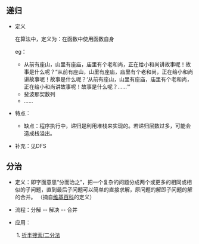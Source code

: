 ## 递归

- 定义

    在算法中，定义为：在函数中使用函数自身

    eg：

    - 从前有座山，山里有座庙，庙里有个老和尚，正在给小和尚讲故事呢！故事是什么呢？“从前有座山，山里有座庙，庙里有个老和尚，正在给小和尚讲故事呢！故事是什么呢？‘从前有座山，山里有座庙，庙里有个老和尚，正在给小和尚讲故事呢！故事是什么呢？……’”
    - 斐波那契数列
    - ……

- 特点：

    - 缺点：程序执行中，递归是利用堆栈来实现的。若递归层数过多，可能会造成栈溢出。

- 补充：见DFS



## 分治

- 定义：即字面意思“分而治之”，把一个复杂的问题分成两个或更多的相同或相似的子问题，直到最后子问题可以简单的直接求解，原问题的解即子问题的解的合并。
    （摘自[维基百科](https://zh.wikipedia.org/wiki/%E5%88%86%E6%B2%BB%E6%B3%95)的定义）

- 流程：分解 -- 解决 -- 合并

- 应用：

    ​	1. [折半搜索/二分法]()